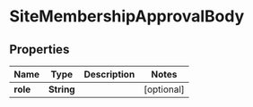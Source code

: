 # SiteMembershipApprovalBody

## Properties
Name | Type | Description | Notes
------------ | ------------- | ------------- | -------------
**role** | **String** |  |  [optional]

